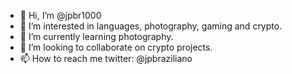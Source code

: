 - 👋 Hi, I’m @jpbr1000
- 👀 I’m interested in languages, photography, gaming and crypto.
- 🌱 I’m currently learning photography.
- 💞️ I’m looking to collaborate on crypto projects.
- 📫 How to reach me twitter: @jpbraziliano

<!---
jpbr1000/jpbr1000 is a ✨ special ✨ repository because its `README.md` (this file) appears on your GitHub profile.
You can click the Preview link to take a look at your changes.
--->

